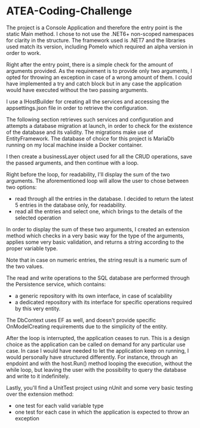 # ATEA-Coding-Challenge

The project is a Console Application and therefore the entry point is the static Main method.
I chose to not use the .NET6+ non-scoped namespaces for clarity in the structure.
The framework used is .NET7 and the libraries used match its version, including Pomelo which required an alpha version in order to work. 

Right after the entry point, there is a simple check for the amount of arguments provided. 
As the requirement is to provide only two arguments, I opted for throwing an exception in case of a wrong amount of them.
I could have implemented a try and catch block but in any case the application would have executed without the two passing arguments.

I use a IHostBuilder for creating all the services and accessing the appsettings.json file in order to retrieve the configuration.

The following section retrieves such services and configuration and attempts a database migration at launch, in order to check for 
the existence of the database and its validity. The migrations make use of EntityFramework.
The database of choice for this project is MariaDb running on my local machine inside a Docker container.

I then create a businessLayer object used for all the CRUD operations, save the passed arguments, and then continue with a loop.

Right before the loop, for readability, I'll display the sum of the two arguments.
The aforementioned loop will allow the user to chose between two options: 
- read through all the entries in the database. I decided to return the latest 5 entries in the database only, for readability.
- read all the entries and select one, which brings to the details of the selected operation

In order to display the sum of these two arguments, I created an extension method which checks in a very basic way for the type of the arguments,
applies some very basic validation, and returns a string according to the proper variable type.

Note that in case on numeric entries, the string result is a numeric sum of the two values.

The read and write operations to the SQL database are performed through the Persistence service, which contains:
- a generic repository with its own interface, in case of scalability
- a dedicated repository with its interface for specific operations required by this very entity.

The DbContext uses EF as well, and doesn't provide specific OnModelCreating requirements due to the simplicity of the entity.

After the loop is interrupted, the application ceases to run. This is a design choice as the application can be called on demand for 
any particular use case. In case I would have needed to let the application keep on running, I would personally have structured differently.
For instance, through an enpdoint and with the host.Run() method looping the execution, without the while loop, but leaving the user
with the possibility to query the database and write to it indefinitely.

Lastly, you'll find a UnitTest project using nUnit and some very basic testing over the extension method:
- one test for each valid variable type
- one test for each case in which the application is expected to throw an exception